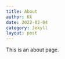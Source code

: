 ```yaml
---
title: About
author: Kk
date: 2022-02-04
category: Jekyll
layout: post
---
```


This is an about page.
